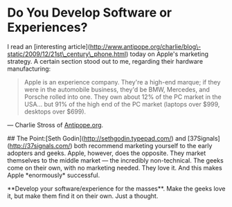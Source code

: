 # Do You Develop Software or Experiences?

  I read an \[interesting article](http://www.antipope.org/charlie/blog\-static/2009/12/21st\_century\_phone.html) today on Apple's marketing strategy. A certain section stood out to me, regarding their hardware manufacturing:

 
> Apple is an experience company. They're a high\-end marque; if they were in the automobile business, they'd be BMW, Mercedes, and Porsche rolled into one. They own about 12% of the PC market in the USA... but 91% of the high end of the PC market (laptops over $999, desktops over $699\).

 — Charlie Stross of [Antipope.org](http://www.antipope.org/charlie/blog-static/2009/12/21st_century_phone.html).

 \#\# The Point:\[Seth Godin](http://sethgodin.typepad.com/) and \[37Signals](http://37signals.com/) both recommend marketing yourself to the early adopters and geeks. Apple, however, does the opposite. They market themselves to the middle market — the incredibly non\-technical. The geeks come on their own, with no marketing needed. They love it. And this makes Apple \*enormously\* successful. 

 \*\*Develop your software/experience for the masses\*\*. Make the geeks love it, but make them find it on their own. Just a thought.

  